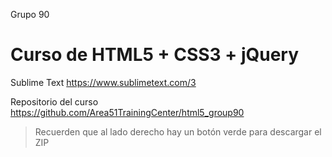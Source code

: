 Grupo 90
# Curso de HTML5 + CSS3 + jQuery

Sublime Text
https://www.sublimetext.com/3

Repositorio del curso
https://github.com/Area51TrainingCenter/html5_group90
> Recuerden que al lado derecho hay un botón verde para descargar el ZIP